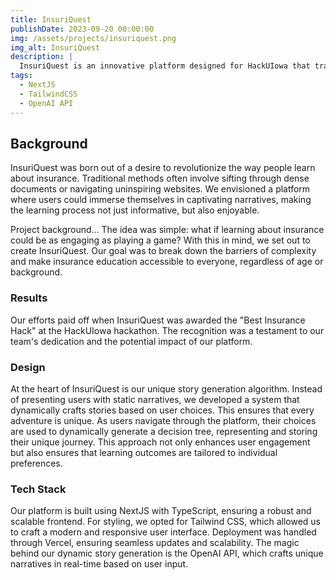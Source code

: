 ```yaml
---
title: InsuriQuest
publishDate: 2023-09-20 00:00:00
img: /assets/projects/insuriquest.png
img_alt: InsuriQuest
description: |
  InsuriQuest is an innovative platform designed for HackUIowa that transforms the complex world of insurance into engaging, interactive stories, making learning both fun and memorable.
tags:
  - NextJS
  - TailwindCSS
  - OpenAI API
---
```


## Background

InsuriQuest was born out of a desire to revolutionize the way people learn about insurance. Traditional methods often involve sifting through dense documents or navigating uninspiring websites. We envisioned a platform where users could immerse themselves in captivating narratives, making the learning process not just informative, but also enjoyable.

Project background... The idea was simple: what if learning about insurance could be as engaging as playing a game? With this in mind, we set out to create InsuriQuest. Our goal was to break down the barriers of complexity and make insurance education accessible to everyone, regardless of age or background.

### Results

Our efforts paid off when InsuriQuest was awarded the "Best Insurance Hack" at the HackUIowa hackathon. The recognition was a testament to our team's dedication and the potential impact of our platform.

### Design

At the heart of InsuriQuest is our unique story generation algorithm. Instead of presenting users with static narratives, we developed a system that dynamically crafts stories based on user choices. This ensures that every adventure is unique. As users navigate through the platform, their choices are used to dynamically generate a decision tree, representing and storing their unique journey. This approach not only enhances user engagement but also ensures that learning outcomes are tailored to individual preferences.

### Tech Stack

Our platform is built using NextJS with TypeScript, ensuring a robust and scalable frontend. For styling, we opted for Tailwind CSS, which allowed us to craft a modern and responsive user interface. Deployment was handled through Vercel, ensuring seamless updates and scalability. The magic behind our dynamic story generation is the OpenAI API, which crafts unique narratives in real-time based on user input.

